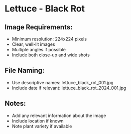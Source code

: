 # Lettuce - Black Rot

## Image Requirements:
- Minimum resolution: 224x224 pixels
- Clear, well-lit images
- Multiple angles if possible
- Include both close-up and wide shots

## File Naming:
- Use descriptive names: lettuce_black_rot_001.jpg
- Include date if relevant: lettuce_black_rot_2024_001.jpg

## Notes:
- Add any relevant information about the image
- Include location if known
- Note plant variety if available
